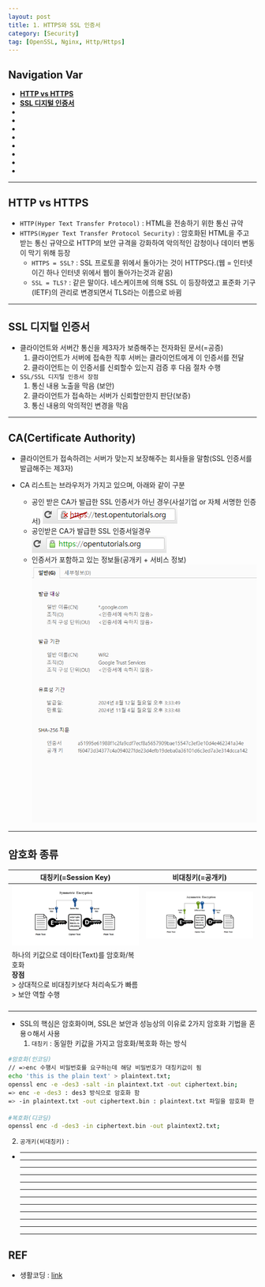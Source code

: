 ```yaml
---
layout: post
title: 1. HTTPS와 SSL 인증서
category: [Security]
tag: [OpenSSL, Nginx, Http/Https]
---
```


## Navigation Var

- **[HTTP vs HTTPS](#http-vs-https)**
- **[SSL 디지털 인증서](#ssl-디지털-인증서)**
- **[]()**
- **[]()**
- **[]()**
- **[]()**
- **[]()**
- **[]()**
- **[]()**
- **[]()**

---

## HTTP vs HTTPS

- `HTTP(Hyper Text Transfer Protocol)` : HTML을 전송하기 위한 통신 규약
- `HTTPS(Hyper Text Transfer Protocol Security)` : 암호화된 HTML을 주고 받는 통신 규약으로 HTTP의 보안 규격을 강화하여 악의적인 감청이나 데이터 변동이 막기 위해 등장
  - `HTTPS = SSL?` : SSL 프로토콜 위에서 돌아가는 것이 HTTPS다.(웹 = 인터넷이긴 하나 인터넷 위에서 웹이 돌아가는것과 같음)
  - `SSL = TLS?` : 같은 말이다. 네스케이프에 의해 SSL 이 등장하였고 표준화 기구(IETF)의 관리로 변경되면서 TLS라는 이름으로 바뀜

---

## SSL 디지털 인증서

- 클라이언트와 서버간 통신을 제3자가 보증해주는 전자화된 문서(=공증)
  1. 클라이언트가 서버에 접속한 직후 서버는 클라이언트에게 이 인증서를 전달
  2. 클라이언트는 이 인증서를 신뢰할수 있는지 검증 후 다음 절차 수행
- `SSL/SSL 디지털 인증서 장점`
  1. 통신 내용 노출을 막음 (보안)
  2. 클라이언트가 접속하는 서버가 신뢰할만한지 판단(보증)
  3. 통신 내용의 악의적인 변경을 막음

---

## CA(Certificate Authority)

- 클라이언트가 접속하려는 서버가 맞는지 보장해주는 회사들을 말함(SSL 인증서를 발급해주는 제3자)
- CA 리스트는 브라우저가 가지고 있으며, 아래와 같이 구분

  - 공인 받은 CA가 발급한 SSL 인증서가 아닌 경우(사설기업 or 자체 서명한 인증서)
    <img src="/public/img/SSL/CA-x.png">
  - 공인받은 CA가 발급한 SSL 인증서일경우
    <img src="/public/img/SSL/CA-o.png">

  * 인증서가 포함하고 있는 정보들(공개키 + 서비스 정보)
    <img src="/public/img/SSL/Certificate.png">

---

## 암호화 종류

| 대칭키(=Session Key)                                                                                                              | 비대칭키(=공개키)                                      |
| --------------------------------------------------------------------------------------------------------------------------------- | ------------------------------------------------------ |
| ![Session Key](/public/img/SSL/session.png)                                                                                       | ![Session Key](/public/img/SSL/private_public_key.png) |
| 하나의 키값으로 데이타(Text)를 암호화/복호화 <br> **장점** <br> \> 상대적으로 비대칭키보다 처리속도가 빠름 <br> \> 보안 역할 수행 |                                                        |
|                                                                                                                                   |                                                        |
|                                                                                                                                   |                                                        |
|                                                                                                                                   |                                                        |
|                                                                                                                                   |                                                        |

- SSL의 핵심은 암호화이며, SSL은 보안과 성능상의 이유로 2가지 암호화 기법을 혼용ㅇ해서 사용
  1. `대칭키` : 동일한 키값을 가지고 암호화/복호화 하는 방식

```bash
#암호화(인코딩)
// =>enc 수행시 비밀번호를 요구하는데 해당 비밀번호가 대칭키값이 됨
echo 'this is the plain text' > plaintext.txt;
openssl enc -e -des3 -salt -in plaintext.txt -out ciphertext.bin;
=> enc -e -des3 : des3 방식으로 암호화 함
=> -in plaintext.txt -out ciphertext.bin : plaintext.txt 파일을 암호화 한 결과를 ciphertext.bin 파일에 저장함

#복호화(디코딩)
openssl enc -d -des3 -in ciphertext.bin -out plaintext2.txt;
```

2. `공개키(비대칭키)` :

- ***

  ***

  ***

  ***

  ***

  ***

  ***

  ***

  ***

  ***

  ***

  ***

## REF

- 생활코딩 : [link](https://opentutorials.org/course/228/4894)

